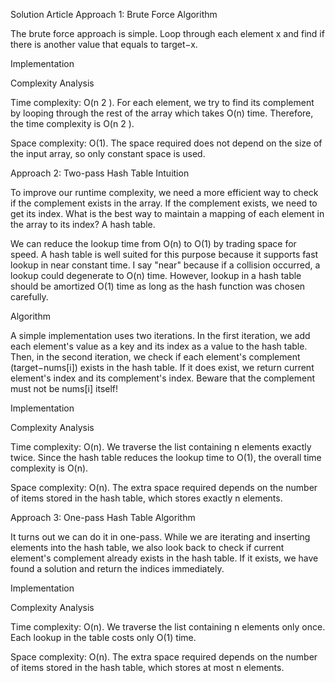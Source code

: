 Solution Article
Approach 1: Brute Force
Algorithm

The brute force approach is simple. Loop through each element x and find if there is another value that equals to target−x.

Implementation


Complexity Analysis

Time complexity: O(n 
2
 ).
For each element, we try to find its complement by looping through the rest of the array which takes O(n) time. Therefore, the time complexity is O(n 
2
 ).

Space complexity: O(1).
The space required does not depend on the size of the input array, so only constant space is used.

Approach 2: Two-pass Hash Table
Intuition

To improve our runtime complexity, we need a more efficient way to check if the complement exists in the array. If the complement exists, we need to get its index. What is the best way to maintain a mapping of each element in the array to its index? A hash table.

We can reduce the lookup time from O(n) to O(1) by trading space for speed. A hash table is well suited for this purpose because it supports fast lookup in near constant time. I say "near" because if a collision occurred, a lookup could degenerate to O(n) time. However, lookup in a hash table should be amortized O(1) time as long as the hash function was chosen carefully.

Algorithm

A simple implementation uses two iterations. In the first iteration, we add each element's value as a key and its index as a value to the hash table. Then, in the second iteration, we check if each element's complement (target−nums[i]) exists in the hash table. If it does exist, we return current element's index and its complement's index. Beware that the complement must not be nums[i] itself!

Implementation


Complexity Analysis

Time complexity: O(n).
We traverse the list containing n elements exactly twice. Since the hash table reduces the lookup time to O(1), the overall time complexity is O(n).

Space complexity: O(n).
The extra space required depends on the number of items stored in the hash table, which stores exactly n elements.

Approach 3: One-pass Hash Table
Algorithm

It turns out we can do it in one-pass. While we are iterating and inserting elements into the hash table, we also look back to check if current element's complement already exists in the hash table. If it exists, we have found a solution and return the indices immediately.

Implementation


Complexity Analysis

Time complexity: O(n).
We traverse the list containing n elements only once. Each lookup in the table costs only O(1) time.

Space complexity: O(n).
The extra space required depends on the number of items stored in the hash table, which stores at most n elements.
